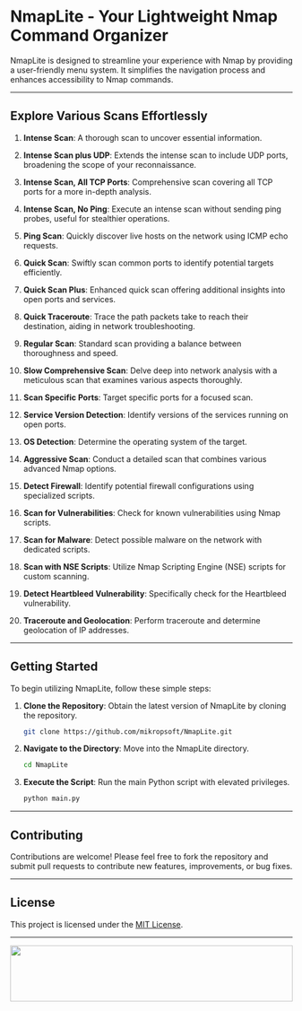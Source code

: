 # NmapLite - Your Lightweight Nmap Command Organizer

NmapLite is designed to streamline your experience with Nmap by providing a user-friendly menu system. It simplifies the navigation process and enhances accessibility to Nmap commands.

---

## Explore Various Scans Effortlessly

1. **Intense Scan**: A thorough scan to uncover essential information.

2. **Intense Scan plus UDP**: Extends the intense scan to include UDP ports, broadening the scope of your reconnaissance.

3. **Intense Scan, All TCP Ports**: Comprehensive scan covering all TCP ports for a more in-depth analysis.

4. **Intense Scan, No Ping**: Execute an intense scan without sending ping probes, useful for stealthier operations.

5. **Ping Scan**: Quickly discover live hosts on the network using ICMP echo requests.

6. **Quick Scan**: Swiftly scan common ports to identify potential targets efficiently.

7. **Quick Scan Plus**: Enhanced quick scan offering additional insights into open ports and services.

8. **Quick Traceroute**: Trace the path packets take to reach their destination, aiding in network troubleshooting.

9. **Regular Scan**: Standard scan providing a balance between thoroughness and speed.

10. **Slow Comprehensive Scan**: Delve deep into network analysis with a meticulous scan that examines various aspects thoroughly.

11. **Scan Specific Ports**: Target specific ports for a focused scan.

12. **Service Version Detection**: Identify versions of the services running on open ports.

13. **OS Detection**: Determine the operating system of the target.

14. **Aggressive Scan**: Conduct a detailed scan that combines various advanced Nmap options.

15. **Detect Firewall**: Identify potential firewall configurations using specialized scripts.

16. **Scan for Vulnerabilities**: Check for known vulnerabilities using Nmap scripts.

17. **Scan for Malware**: Detect possible malware on the network with dedicated scripts.

18. **Scan with NSE Scripts**: Utilize Nmap Scripting Engine (NSE) scripts for custom scanning.

19. **Detect Heartbleed Vulnerability**: Specifically check for the Heartbleed vulnerability.

20. **Traceroute and Geolocation**: Perform traceroute and determine geolocation of IP addresses.

---

## Getting Started

To begin utilizing NmapLite, follow these simple steps:

1. **Clone the Repository**: Obtain the latest version of NmapLite by cloning the repository.

    ```bash
    git clone https://github.com/mikropsoft/NmapLite.git
    ```

2. **Navigate to the Directory**: Move into the NmapLite directory.

    ```bash
    cd NmapLite
    ```

3. **Execute the Script**: Run the main Python script with elevated privileges.

    ```bash
    python main.py
    ```
   
---

## Contributing

Contributions are welcome! Please feel free to fork the repository and submit pull requests to contribute new features, improvements, or bug fixes.

---

## License

This project is licensed under the [MIT License](LICENSE).

---

<img src="https://raw.githubusercontent.com/matfantinel/matfantinel/master/waves.svg" width="100%" height="100">
